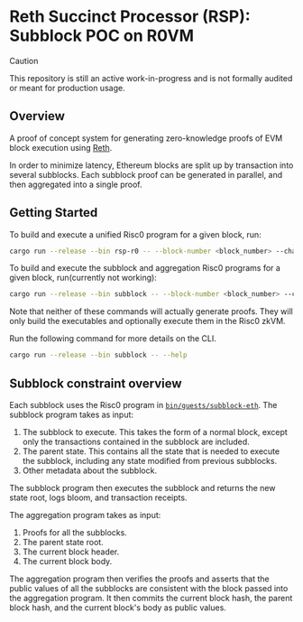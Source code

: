 # Reth Succinct Processor (RSP): Subblock POC on R0VM

> [!CAUTION]
>
> This repository is still an active work-in-progress and is not formally audited or meant for production usage.

## Overview

A proof of concept system for generating zero-knowledge proofs of EVM block execution using [Reth](https://github.com/paradigmxyz/reth).

In order to minimize latency, Ethereum blocks are split up by transaction into several subblocks.
Each subblock proof can be generated in parallel, and then aggregated into a single proof.

## Getting Started

To build and execute a unified Risc0 program for a given block, run:

```bash
cargo run --release --bin rsp-r0 -- --block-number <block_number> --chain-id 1 
```

To build and execute the subblock and aggregation Risc0 programs for a given block, run(currently not working):

```bash
cargo run --release --bin subblock -- --block-number <block_number> --chain-id 1 
```

Note that neither of these commands will actually generate proofs. They will only build the executables
and optionally execute them in the Risc0 zkVM.

Run the following command for more details on the CLI.

```bash
cargo run --release --bin subblock -- --help
```

## Subblock constraint overview

Each subblock uses the Risc0 program in [`bin/guests/subblock-eth`](bin/guests/subblock-eth). The subblock program takes as input:

1. The subblock to execute. This takes the form of a normal block, except only the transactions contained in the subblock are included.
2. The parent state. This contains all the state that is needed to execute the subblock, including any state modified from previous subblocks.
3. Other metadata about the subblock.

The subblock program then executes the subblock and returns the new state root, logs bloom, and transaction receipts.

The aggregation program takes as input:

1. Proofs for all the subblocks.
2. The parent state root.
3. The current block header.
4. The current block body.

The aggregation program then verifies the proofs and asserts that the public values of all the subblocks are consistent with the block passed into the aggregation program. It then commits the current block hash, the parent block hash, and the current block's body as public values.
